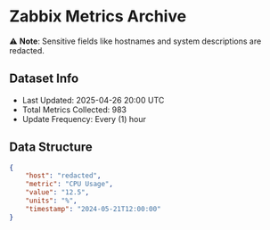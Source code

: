 # Zabbix Metrics Archive

⚠️ **Note**: Sensitive fields like hostnames and system descriptions are redacted.

## Dataset Info
- Last Updated: 2025-04-26 20:00 UTC
- Total Metrics Collected: 983
- Update Frequency: Every (1) hour

## Data Structure
```json
{
    "host": "redacted",
    "metric": "CPU Usage",
    "value": "12.5",
    "units": "%",
    "timestamp": "2024-05-21T12:00:00"
}
```

